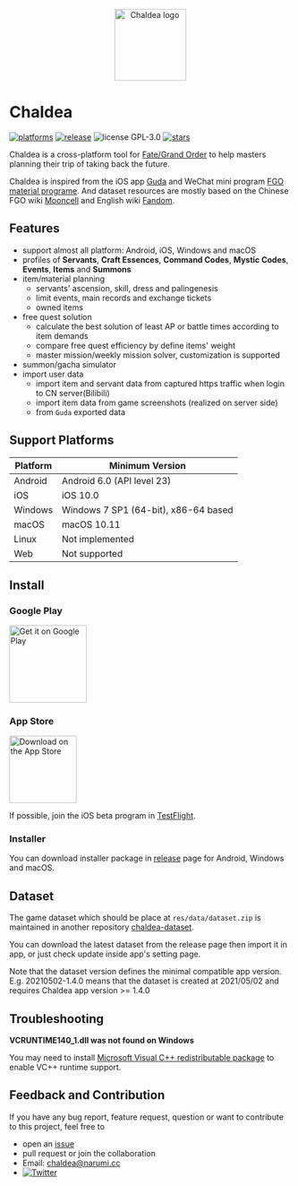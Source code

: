 <p align="center"><img alt="Chaldea logo" src="https://raw.githubusercontent.com/chaldea-center/chaldea/master/res/img/launcher_icon/app_icon_rounded.png" width="128"></p>

# Chaldea

[![platforms](https://img.shields.io/badge/platform-android_|_ios_|_windows_|_macos-blue)](https://github.com/chaldea-center/chaldea/releases)
[![release](https://img.shields.io/github/v/release/chaldea-center/chaldea?sort=semver)](https://github.com/chaldea-center/chaldea/releases)
![license GPL-3.0](https://img.shields.io/github/license/chaldea-center/chaldea.svg?style=flat)
[![stars](https://img.shields.io/github/stars/chaldea-center/chaldea?style=social)](https://github.com/chaldea-center/chaldea/stargazers)

Chaldea is a cross-platform tool for [Fate/Grand Order](https://www.fate-go.jp) to help masters planning their trip of taking back the future. 

Chaldea is inspired from the iOS app [Guda](https://apps.apple.com/sg/app/guda/id1229055088) and WeChat mini program [FGO material programe](https://github.com/lacus87/fgo). 
And dataset resources are mostly based on the Chinese FGO wiki [Mooncell](https://fgo.wiki) and English wiki [Fandom](https://fategrandorder.fandom.com/wiki/).

## Features

- support almost all platform: Android, iOS, Windows and macOS
- profiles of **Servants**, **Craft Essences**, **Command Codes**, **Mystic Codes**, **Events**, **Items** and **Summons**
- item/material planning
  - servants' ascension, skill, dress and palingenesis
  - limit events, main records and exchange tickets
  - owned items
- free quest solution
  - calculate the best solution of least AP or battle times according to item demands
  - compare free quest efficiency by define items' weight
  - master mission/weekly mission solver, customization is supported
- summon/gacha simulator
- import user data
    - import item and servant data from captured https traffic when login to CN server(Bilibili)
    - import item data from game screenshots (realized on server side)
    - from `Guda` exported data


## Support Platforms

Platform  | Minimum Version
----------|--------------------------------------
Android   | Android 6.0 (API level 23)
iOS       | iOS 10.0
Windows   | Windows 7 SP1 (64-bit), x86-64 based
macOS     | macOS 10.11
Linux     | Not implemented
Web       | Not supported      


## Install

### Google Play
[<img alt='Get it on Google Play' src='https://play.google.com/intl/en_us/badges/static/images/badges/en_badge_web_generic.png' width="137.5px"/>](https://play.google.com/store/apps/details?id=cc.narumi.chaldea)

### App Store
[<img src="https://tools.applemediaservices.com/api/badges/download-on-the-app-store/black/en-US?size=250x83&amp;releaseDate=1610841600&h=cb0adac232fdd6b88894f78b2f349b6e" alt="Download on the App Store" width="120px">](https://apps.apple.com/us/app/chaldea/id1548713491?itsct=apps_box&itscg=30200)

If possible, join the iOS beta program in [TestFlight](https://testflight.apple.com/join/HSyZttrr).

### Installer
You can download installer package in [release](https://github.com/chaldea-center/chaldea/releases) page for Android, Windows and macOS.

## Dataset
The game dataset which should be place at `res/data/dataset.zip` is maintained in another repository [chaldea-dataset](https://github.com/chaldea-center/chaldea-dataset). 

You can download the latest dataset from the release page then import it in app, or just check update inside app's setting page.

Note that the dataset version defines the minimal compatible app version.
E.g. 20210502-1.4.0 means that the dataset is created at 2021/05/02 and requires Chaldea app version >= 1.4.0


## Troubleshooting

**VCRUNTIME140_1.dll was not found on Windows**

You may need to install [Microsoft Visual C++ redistributable package](https://support.microsoft.com/en-us/help/2977003/the-latest-supported-visual-c-downloads) to enable VC++ runtime support.

## Feedback and Contribution
If you have any bug report, feature request, question or want to contribute to this project, feel free to
- open an [issue](https://github.com/chaldea-center/chaldea/issues/new/choose)
- pull request or join the collaboration
- Email: [chaldea@narumi.cc](mailto:chaldea@narumi.cc)
- [![Twitter](https://img.shields.io/twitter/url?label=Twitter&style=social&url=https%3A%2F%2Ftwitter.com%2Fnarumi147)](https://twitter.com/narumi147)
